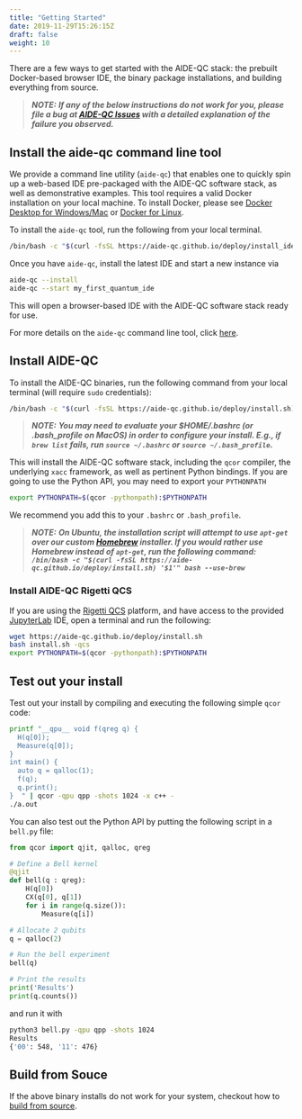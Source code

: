 ```yaml
---
title: "Getting Started"
date: 2019-11-29T15:26:15Z
draft: false
weight: 10
---
```


There are a few ways to get started with the AIDE-QC stack: the prebuilt Docker-based browser IDE, the binary package installations, and building everything from source. 

> **_NOTE:_** ***If any of the below instructions do not work for you, please file a bug at [AIDE-QC Issues](https://github.com/aide-qc/aide-qc/issues) with a detailed explanation of the failure you observed.***

## Install the aide-qc command line tool
We provide a command line utility (`aide-qc`) that enables one to quickly spin up 
a web-based IDE pre-packaged with the AIDE-QC software stack, as well as demonstrative examples. This tool requires a valid Docker installation on your local machine. To install Docker, please see [Docker Desktop for Windows/Mac](https://www.docker.com/products/docker-desktop) or [Docker for Linux](https://docs.docker.com/engine/install/). 

To install the `aide-qc` tool, run the following from your local terminal. 
```sh
/bin/bash -c "$(curl -fsSL https://aide-qc.github.io/deploy/install_ide.sh)"
```
Once you have `aide-qc`, install the latest IDE and start a new instance via
```sh
aide-qc --install
aide-qc --start my_first_quantum_ide
```
This will open a browser-based IDE with the AIDE-QC software stack ready for use. 

For more details on the `aide-qc` command line tool, click [here](users/aide-qc-clt.md).

## Install AIDE-QC
To install the AIDE-QC binaries, run the following command from your local terminal (will require `sudo` credentials):
```sh
/bin/bash -c "$(curl -fsSL https://aide-qc.github.io/deploy/install.sh)"
```
> **_NOTE:_** ***You may need to evaluate your $HOME/.bashrc (or .bash_profile on MacOS) in order to configure your install. E.g., if `brew list` fails, run `source ~/.bashrc` or `source ~/.bash_profile`.***

This will install the AIDE-QC software stack, including the `qcor` compiler, the underlying `xacc` framework, as well as pertinent Python bindings. If you are going to use the Python API, you may need to export your `PYTHONPATH`
```sh
export PYTHONPATH=$(qcor -pythonpath):$PYTHONPATH
```
We recommend you add this to your `.bashrc` or `.bash_profile`. 

> **_NOTE:_** ***On Ubuntu, the installation script will attempt to use `apt-get` over our custom [Homebrew](https://brew.sh) installer. If you would rather use Homebrew instead of `apt-get`, run the following command:*** ***`/bin/bash -c "$(curl -fsSL https://aide-qc.github.io/deploy/install.sh) '$1'" bash --use-brew`***

### Install AIDE-QC Rigetti QCS
If you are using the [Rigetti QCS](https://qcs.rigetti.com/) platform, and have access to the provided [JupyterLab](https://jupyterlab.readthedocs.io/en/stable/) IDE, open a terminal and run the following:
```sh
wget https://aide-qc.github.io/deploy/install.sh 
bash install.sh -qcs
export PYTHONPATH=$(qcor -pythonpath):$PYTHONPATH
```

## <a id="test"></a> Test out your install
Test out your install by compiling and executing the following simple `qcor` code:
```sh
printf "__qpu__ void f(qreg q) {
  H(q[0]);
  Measure(q[0]);
}
int main() {
  auto q = qalloc(1);
  f(q);
  q.print();
}  " | qcor -qpu qpp -shots 1024 -x c++ -
./a.out
```

You can also test out the Python API by putting the following script in a `bell.py` file:
```python
from qcor import qjit, qalloc, qreg

# Define a Bell kernel
@qjit
def bell(q : qreg):
    H(q[0])
    CX(q[0], q[1])
    for i in range(q.size()):
        Measure(q[i])

# Allocate 2 qubits
q = qalloc(2)

# Run the bell experiment
bell(q)

# Print the results
print('Results')
print(q.counts())
```
and run it with 
```sh
python3 bell.py -qpu qpp -shots 1024
Results
{'00': 548, '11': 476}
```

## Build from Souce
If the above binary installs do not work for your system, checkout how to [build from source](getting_started/build_from_source.md).
